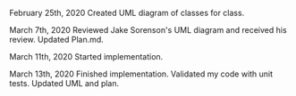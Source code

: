 February 25th, 2020
Created UML diagram of classes for class.

March 7th, 2020 
Reviewed Jake Sorenson's UML diagram and received his review. Updated Plan.md.

March 11th, 2020
Started implementation. 

March 13th, 2020 
Finished implementation. Validated my code with unit tests. Updated UML and plan.

